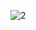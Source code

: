 ![2](https://github.com/cyber-robot1/Mastering-4-critical-SKILLS-using-CPP-17-course/assets/76911827/5e62ccb8-dba9-4ba5-9f07-7e8e60e5a4b2)
